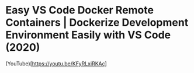 # Easy VS Code Docker Remote Containers | Dockerize Development Environment Easily with VS Code (2020)

(YouTube)[https://youtu.be/KFyRLxiRKAc]

